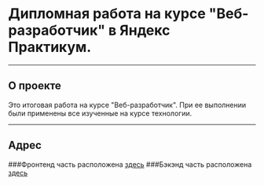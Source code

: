 # Дипломная работа на курсе "Веб-разработчик" в Яндекс Практикум.
---
## О проекте
Это итоговая работа на курсе "Веб-разработчик". При ее выполнении были применены все изученные на курсе технологии.

---
## Адрес

###Фронтенд часть расположена [здесь](https://grossuast.movie.nomoreparties.sbs/)
###Бэкэнд часть расположена [здесь](https://github.com/GrossuAst/movies-explorer-api)
